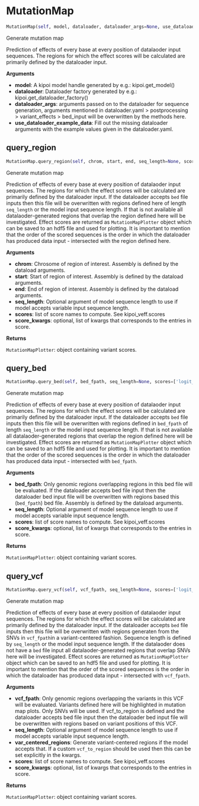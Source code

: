 <h1 id="kipoi_veff.MutationMap">MutationMap</h1>

```python
MutationMap(self, model, dataloader, dataloader_args=None, use_dataloader_example_data=False)
```
Generate mutation map

Prediction of effects of every base at every position of datalaoder input sequences. The regions for which
the effect scores will be calculated are primarily defined by the dataloader input.

__Arguments__

- __model__: A kipoi model handle generated by e.g.: kipoi.get_model()
- __dataloader__: Dataloader factory generated by e.g.: kipoi.get_dataloader_factory()
- __dataloader_args__: arguments passed on to the dataloader for sequence generation, arguments
        mentioned in dataloader.yaml > postprocessing > variant_effects > bed_input will be overwritten
        by the methods here.
- __use_dataloader_example_data__: Fill out the missing dataloader arguments with the example values given in
        the dataloader.yaml.


<h2 id="kipoi_veff.MutationMap.query_region">query_region</h2>

```python
MutationMap.query_region(self, chrom, start, end, seq_length=None, scores=['logit_ref', 'logit_alt', 'ref', 'alt', 'logit', 'diff'], score_kwargs=None, **kwargs)
```
Generate mutation map

Prediction of effects of every base at every position of datalaoder input sequences. The regions for which
the effect scores will be calculated are primarily defined by the dataloader input. If the dataloader accepts
`bed` file inputs then this file will be overwritten with regions defined here of length `seq_length` or
the model input sequence length. If that is not available all datalaoder-generated regions that overlap the
region defined here will be investigated. Effect scores are returned as `MutationMapPlotter` object which can
be saved to  an hdf5 file and used for plotting. It is important to mention that the order of the scored
sequences is the order in which the dataloader has produced data input - intersected with the region defined
here.

__Arguments__

- __chrom__: Chrosome of region of interest. Assembly is defined by the dataload arguments.
- __start__: Start of region of interest. Assembly is defined by the dataload arguments.
- __end__: End of region of interest. Assembly is defined by the dataload arguments.
- __seq_length__: Optional argument of model sequence length to use if model accepts variable input
    sequence length.
- __scores__: list of score names to compute. See kipoi_veff.scores
- __score_kwargs__: optional, list of kwargs that corresponds to the entries in score.

__Returns__

`MutationMapPlotter`: object containing variant scores.

<h2 id="kipoi_veff.MutationMap.query_bed">query_bed</h2>

```python
MutationMap.query_bed(self, bed_fpath, seq_length=None, scores=['logit_ref', 'logit_alt', 'ref', 'alt', 'logit', 'diff'], score_kwargs=None, **kwargs)
```
Generate mutation map

Prediction of effects of every base at every position of datalaoder input sequences. The regions for which
the effect scores will be calculated are primarily defined by the dataloader input. If the dataloader accepts
`bed` file inputs then this file will be overwritten with regions defined in `bed_fpath` of length
`seq_length` or the model input sequence length. If that is not available all datalaoder-generated
regions that overlap the region defined here will be investigated. Effect scores are returned as
`MutationMapPlotter` object which can be saved to  an hdf5 file and used for plotting. It is important to
mention that the order of the scored sequences is the  order in which the dataloader has produced data
input - intersected with `bed_fpath`.

__Arguments__

- __bed_fpath__: Only genomic regions overlapping regions in this bed file will be evaluated. If
        the dataloader accepts bed file input then the dataloader bed input file will be overwritten with
        regions based this (`bed_fpath`) bed file. Assembly is defined by the dataload arguments.
- __seq_length__: Optional argument of model sequence length to use if model accepts variable input
        sequence length.
- __scores__: list of score names to compute. See kipoi_veff.scores
- __score_kwargs__: optional, list of kwargs that corresponds to the entries in score.

__Returns__

`MutationMapPlotter`: object containing variant scores.

<h2 id="kipoi_veff.MutationMap.query_vcf">query_vcf</h2>

```python
MutationMap.query_vcf(self, vcf_fpath, seq_length=None, scores=['logit_ref', 'logit_alt', 'ref', 'alt', 'logit', 'diff'], score_kwargs=None, var_centered_regions=True, **kwargs)
```
Generate mutation map

Prediction of effects of every base at every position of datalaoder input sequences. The regions for which
the effect scores will be calculated are primarily defined by the dataloader input. If the dataloader accepts
`bed` file inputs then this file will be overwritten with regions generaten from the SNVs in `vcf_fpath`in a
variant-centered fashion. Sequence length is defined by `seq_length` or the model input sequence length.
If the datalaoder does not have a `bed` file input all datalaoder-generated regions that overlap SNVs
here will be investigated. Effect scores are returned as `MutationMapPlotter` object which can be saved to
an hdf5 file and used for plotting. It is important to mention that the order of the scored sequences is the
order in which the dataloader has produced data input - intersected with `vcf_fpath`.

__Arguments__

- __vcf_fpath__: Only genomic regions overlapping the variants in this VCF will be evaluated.
        Variants defined here will be highlighted in mutation map plots. Only SNVs will be used. If
        vcf_to_region is defined and the dataloader accepts bed file input then the dataloader bed input
        file will be overwritten with regions based on variant positions of this VCF.
- __seq_length__: Optional argument of model sequence length to use if model accepts variable input
        sequence length.
- __var_centered_regions__: Generate variant-centered regions if the model accepts that. If a custom
        `vcf_to_region` should be used then this can be set explicitly in the kwargs.
- __scores__: list of score names to compute. See kipoi_veff.scores
- __score_kwargs__: optional, list of kwargs that corresponds to the entries in score.

__Returns__

`MutationMapPlotter`: object containing variant scores.


